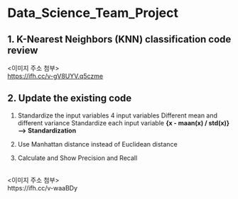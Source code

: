 # Data_Science_Team_Project

## 1. K-Nearest Neighbors (KNN) classification code review
  <이미지 주소 첨부> <br>
  https://ifh.cc/v-gV8UYV.q5czme

## 2. Update the existing code
  1) Standardize the input variables
    4 input variables
    Different mean and different variance
    Standardize each input variable
    __{x - maan(x) / std(x)} --> Standardization__
    
  2) Use Manhattan distance instead of Euclidean distance
  
  3) Calculate and Show Precision and Recall
 <br>
 <이미지 주소 첨부> <br>
  https://ifh.cc/v-waaBDy
  
    
